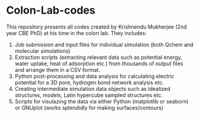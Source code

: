 # Colon-Lab-codes
This repository presents all codes created by Krishnendu Mukherjee (2nd year CBE PhD) at his time in the colon lab. They includes:
1. Job submission and input files for individual simulation (both Qchem and molecular simulations)
2. Extraction scripts (extracting relevant data such as potential energy, water uptake, heat of adsorption etc.) from thousands of output files and arrange them in a CSV format.
3. Python post-processing and data analysis for calculating electric potential for a 3D pore, hydrogen bond network analysis etc.
4. Creating intermediate simulation data objects such as Idealized structures, models, Latin hypercube sampled structures etc.
5. Scripts for visulazing the data via either Python (matplotlib or seaborn) or GNUplot (works splendidly for making surfaces/contours)

